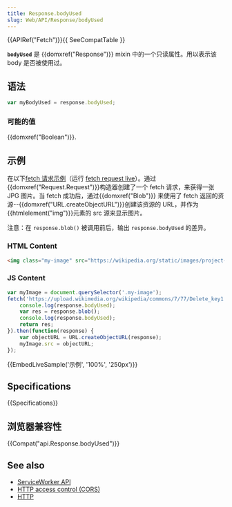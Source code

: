 ```yaml
---
title: Response.bodyUsed
slug: Web/API/Response/bodyUsed
---
```

{{APIRef("Fetch")}}{{ SeeCompatTable }}

**`bodyUsed`** 是 {{domxref("Response")}} mixin 中的一个只读属性。用以表示该 body 是否被使用过。

## 语法

```js
var myBodyUsed = response.bodyUsed;
```

### 可能的值

{{domxref("Boolean")}}.

## 示例

在以下[fetch 请求示例](https://github.com/mdn/fetch-examples/tree/gh-pages/fetch-request)（运行 [fetch request live](http://mdn.github.io/fetch-examples/fetch-request/)）。通过{{domxref("Request.Request")}}构造器创建了一个 fetch 请求，来获得一张 JPG 图片。当 fetch 成功后，通过{{domxref("Blob")}} 来使用了 fetch 返回的资源--{{domxref("URL.createObjectURL")}}创建该资源的 URL，并作为 {{htmlelement("img")}}元素的 src 源来显示图片。

注意：在 `response.blob()` 被调用前后，输出 `response.bodyUsed` 的差异。

### HTML Content

```html
<img class="my-image" src="https://wikipedia.org/static/images/project-logos/frwiki-1.5x.png">
```

### JS Content

```js
var myImage = document.querySelector('.my-image');
fetch('https://upload.wikimedia.org/wikipedia/commons/7/77/Delete_key1.jpg').then(function(response) {
    console.log(response.bodyUsed);
    var res = response.blob();
    console.log(response.bodyUsed);
    return res;
}).then(function(response) {
    var objectURL = URL.createObjectURL(response);
    myImage.src = objectURL;
});
```

{{EmbedLiveSample('示例', '100%', '250px')}}

## Specifications

{{Specifications}}

## 浏览器兼容性

{{Compat("api.Response.bodyUsed")}}

## See also

- [ServiceWorker API](/zh-CN/docs/Web/API/ServiceWorker_API)
- [HTTP access control (CORS)](/zh-CN/docs/Web/HTTP/Access_control_CORS)
- [HTTP](/zh-CN/docs/Web/HTTP)
